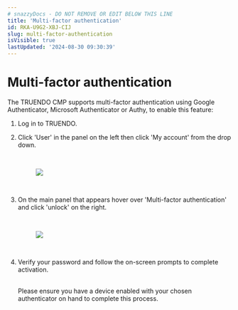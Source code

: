 ```yaml
---
# snazzyDocs - DO NOT REMOVE OR EDIT BELOW THIS LINE
title: 'Multi-factor authentication'
id: RKA-U9G2-XBJ-CIJ
slug: multi-factor-authentication
isVisible: true
lastUpdated: '2024-08-30 09:30:39'
---
```

# Multi-factor authentication

The TRUENDO CMP supports multi-factor authentication using Google Authenticator, Microsoft Authenticator or Authy, to enable this feature:

1.  Log in to TRUENDO.
2.  Click 'User' in the panel on the left then click 'My account' from the drop down.
    
    <br />
    
    <figure><img src="https://app.snazzydocs.com/storage/users/hEfI2V55cVTdM5ty/docs/G2IomO8914MUXZZJ/images/Kbo6lEXXSyytvNxvpMNC.png"></figure>
    
    <br />
    
3.  On the main panel that appears hover over 'Multi-factor authentication' and click 'unlock' on the right.
    
    <br />
    
    <figure><img src="https://app.snazzydocs.com/storage/users/hEfI2V55cVTdM5ty/docs/G2IomO8914MUXZZJ/images/QzdnOwAvhqQhXzTJ4AyS.png"></figure>
    
    <br />
    
4.  Verify your password and follow the on-screen prompts to complete activation.
    
    <br />
    
    <div class="sd-callout" data-callout-type="alert">Please ensure you have a device enabled with your chosen authenticator on hand to complete this process.</div>
    

<br />